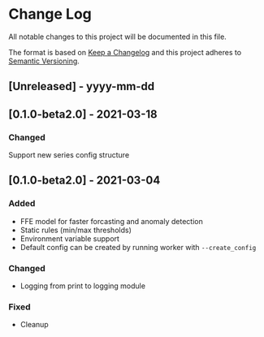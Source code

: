 
# Change Log
All notable changes to this project will be documented in this file.
 
The format is based on [Keep a Changelog](http://keepachangelog.com/)
and this project adheres to [Semantic Versioning](http://semver.org/).
 
## [Unreleased] - yyyy-mm-dd
 
## [0.1.0-beta2.0] - 2021-03-18

### Changed
Support new series config structure
 
## [0.1.0-beta2.0] - 2021-03-04
  
 
### Added

- FFE model for faster forcasting and anomaly detection
- Static rules (min/max thresholds)
- Environment variable support
- Default config can be created by running worker with `--create_config`
 
### Changed

- Logging from print to logging module
 
### Fixed
 
- Cleanup